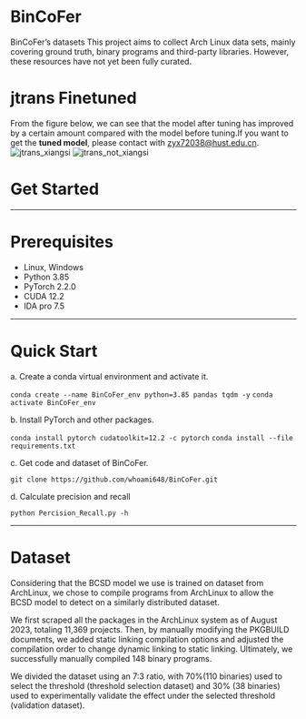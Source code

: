 # BinCoFer

BinCoFer’s datasets
This project aims to collect Arch Linux data sets, mainly covering ground truth, binary programs and third-party libraries. However, these resources have not yet been fully curated.

# jtrans Finetuned
From the figure below, we can see that the model after tuning has improved by a certain amount compared with the model before tuning.If you want to get the **tuned model**, please contact with zyx72038@hust.edu.cn.
![jtrans_xiangsi](https://github.com/whoami648/BinCoFer/assets/75363525/3c2d543c-b599-48f6-80af-6b9419955ff6)
![jtrans_not_xiangsi](https://github.com/whoami648/BinCoFer/assets/75363525/b3de5582-5163-4be0-8898-d3cfa0b13017)


# Get Started
-----------------------------
# Prerequisites
- Linux, Windows
- Python 3.85
- PyTorch 2.2.0
- CUDA 12.2
- IDA pro 7.5

-----------------------------

# Quick Start
a. Create a conda virtual environment and activate it.

`conda create --name BinCoFer_env python=3.85 pandas tqdm -y`
`conda activate BinCoFer_env`

b. Install PyTorch and other packages.

`conda install pytorch cudatoolkit=12.2 -c pytorch`
`conda install --file requirements.txt`

c. Get code and dataset of BinCoFer.

`git clone https://github.com/whoami648/BinCoFer.git`


d. Calculate precision and recall

`python Percision_Recall.py -h`


-----------------------------

# Dataset
Considering that the BCSD model we use is trained on dataset from ArchLinux, we chose to compile programs from ArchLinux to allow the BCSD model to detect on a similarly distributed dataset. 

We first scraped all the packages in the ArchLinux system as of August 2023, totaling 11,369 projects. Then, by manually modifying the PKGBUILD documents, we added static linking compilation options and adjusted the compilation order to change dynamic linking to static linking. Ultimately, we successfully manually compiled 148 binary programs.

We divided the dataset using an 7:3 ratio, with 70%(110 binaries) used to select the threshold (threshold selection dataset) and 30% (38 binaries) used to experimentally validate the effect under the selected threshold (validation dataset).

